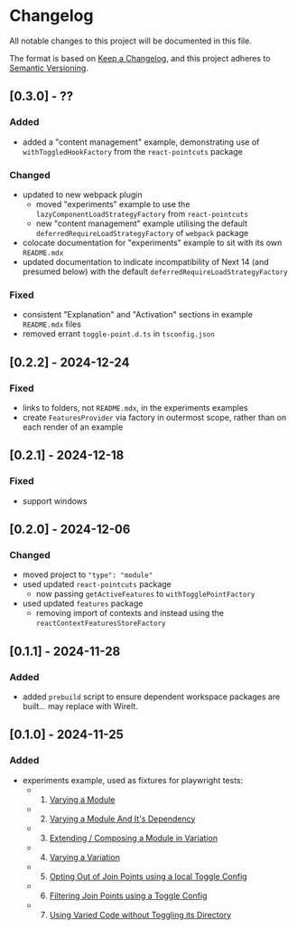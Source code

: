 # Changelog

All notable changes to this project will be documented in this file.

The format is based on [Keep a Changelog](https://keepachangelog.com/en/1.0.0/),
and this project adheres to [Semantic Versioning](https://semver.org/spec/v2.0.0.html).

## [0.3.0] - ??

### Added

- added a "content management" example, demonstrating use of `withToggledHookFactory` from the `react-pointcuts` package

### Changed

- updated to new webpack plugin
  - moved "experiments" example to use the `lazyComponentLoadStrategyFactory` from `react-pointcuts`
  - new "content management" example utilising the default `deferredRequireLoadStrategyFactory` of `webpack` package
- colocate documentation for "experiments" example to sit with its own `README.mdx`
- updated documentation to indicate incompatibility of Next 14 (and presumed below) with the default `deferredRequireLoadStrategyFactory`

### Fixed

- consistent "Explanation" and "Activation" sections in example `README.mdx` files
- removed errant `toggle-point.d.ts` in `tsconfig.json`

## [0.2.2] - 2024-12-24

### Fixed

- links to folders, not `README.mdx`, in the experiments examples
- create `FeaturesProvider` via factory in outermost scope, rather than on each render of an example

## [0.2.1] - 2024-12-18

### Fixed

- support windows

## [0.2.0] - 2024-12-06

### Changed

- moved project to `"type": "module"`
- used updated `react-pointcuts` package
  - now passing `getActiveFeatures` to `withTogglePointFactory`
- used updated `features` package
  - removing import of contexts and instead using the `reactContextFeaturesStoreFactory`

## [0.1.1] - 2024-11-28

### Added

- added `prebuild` script to ensure dependent workspace packages are built...  may replace with WireIt.

## [0.1.0] - 2024-11-25

### Added

- experiments example, used as fixtures for playwright tests:
  - 1. [Varying a Module](./src/app/fixtures/experiments/1-varied-component/README.mdx)
  - 2. [Varying a Module And It's Dependency](./src/app/fixtures/experiments/2-variant-with-name-matched-dependency/README.mdx)
  - 3. [Extending / Composing a Module in Variation](./src/app/fixtures/experiments/3-varied-component-extending-control/README.mdx)
  - 4. [Varying a Variation](./src/app/fixtures/experiments/4-varied-variant/README.mdx)
  - 5. [Opting Out of Join Points using a local Toggle Config](./src/app/fixtures/experiments/5-toggle-config-opt-out/README.mdx)
  - 6. [Filtering Join Points using a Toggle Config](./src/app/fixtures/experiments/6-toggle-config-variant-filter-same-directory/README.mdx)
  - 7. [Using Varied Code without Toggling its Directory](./src/app/fixtures/experiments/7-toggle-config-variant-filter-alternate-directory/README.mdx)
